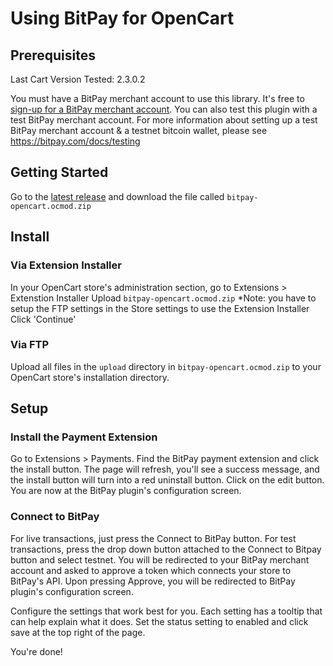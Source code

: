 # Using BitPay for OpenCart
## Prerequisites
Last Cart Version Tested: 2.3.0.2

You must have a BitPay merchant account to use this library.  It's free to [sign-up for a BitPay merchant account](https://bitpay.com/start).
You can also test this plugin with a test BitPay merchant account. For more information about setting up a test BitPay merchant account & a testnet bitcoin wallet, please see https://bitpay.com/docs/testing

## Getting Started
Go to the [latest release](https://github.com/bitpay/opencart-plugin/releases/latest) and download the file called `bitpay-opencart.ocmod.zip`


## Install
### Via Extension Installer
In your OpenCart store's administration section, go to Extensions > Extenstion Installer
Upload `bitpay-opencart.ocmod.zip` *Note: you have to setup the FTP settings in the Store settings to use the Extension Installer
Click 'Continue'

### Via FTP
Upload all files in the `upload` directory in `bitpay-opencart.ocmod.zip` to your OpenCart store's installation directory.

## Setup
### Install the Payment Extension
Go to Extensions > Payments.
Find the BitPay payment extension and click the install button.  The page will refresh, you'll see a success message, and the install button will turn into a red uninstall button.
Click on the edit button.  You are now at the BitPay plugin's configuration screen.

### Connect to BitPay
For live transactions, just press the Connect to BitPay button.  For test transactions, press the drop down button attached to the Connect to Bitpay button and select testnet.
You will be redirected to your BitPay merchant account and asked to approve a token which connects your store to BitPay's API.
Upon pressing Approve, you will be redirected to BitPay plugin's configuration screen.

Configure the settings that work best for you.  Each setting has a tooltip that can help explain what it does.
Set the status setting to enabled and click save at the top right of the page.

You're done!

